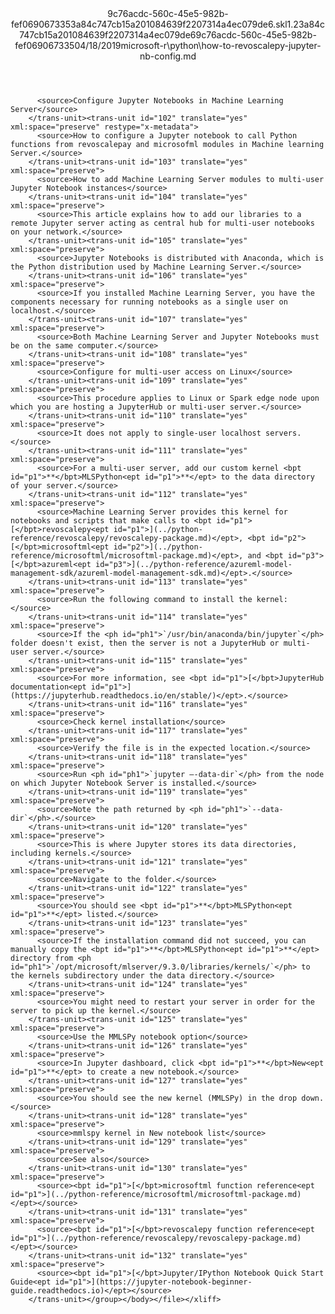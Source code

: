 <?xml version="1.0"?><xliff version="1.2" xmlns="urn:oasis:names:tc:xliff:document:1.2" xmlns:xsi="http://www.w3.org/2001/XMLSchema-instance" xsi:schemaLocation="urn:oasis:names:tc:xliff:document:1.2 xliff-core-1.2-transitional.xsd"><file datatype="xml" original="how-to-revoscalepy-jupyter-nb-config.md" source-language="en-US" target-language="en-US"><header><tool tool-id="mdxliff" tool-name="mdxliff" tool-version="1.0-d1654b2" tool-company="Microsoft" /><xliffext:skl_file_name xmlns:xliffext="urn:microsoft:content:schema:xliffextensions">9c76acdc-560c-45e5-982b-fef0690673353a84c747cb15a201084639f2207314a4ec079de6.skl</xliffext:skl_file_name><xliffext:version xmlns:xliffext="urn:microsoft:content:schema:xliffextensions">1.2</xliffext:version><xliffext:ms.openlocfilehash xmlns:xliffext="urn:microsoft:content:schema:xliffextensions">3a84c747cb15a201084639f2207314a4ec079de6</xliffext:ms.openlocfilehash><xliffext:ms.sourcegitcommit xmlns:xliffext="urn:microsoft:content:schema:xliffextensions">9c76acdc-560c-45e5-982b-fef069067335</xliffext:ms.sourcegitcommit><xliffext:ms.lasthandoff xmlns:xliffext="urn:microsoft:content:schema:xliffextensions">04/18/2019</xliffext:ms.lasthandoff><xliffext:ms.openlocfilepath xmlns:xliffext="urn:microsoft:content:schema:xliffextensions">microsoft-r\python\how-to-revoscalepy-jupyter-nb-config.md</xliffext:ms.openlocfilepath></header><body><group id="content" extype="content"><trans-unit id="101" translate="yes" xml:space="preserve" restype="x-metadata">
          <source>Configure Jupyter Notebooks in Machine Learning Server</source>
        </trans-unit><trans-unit id="102" translate="yes" xml:space="preserve" restype="x-metadata">
          <source>How to configure a Jupyter notebook to call Python functions from revoscalepay and microsofml modules in Machine learning Server.</source>
        </trans-unit><trans-unit id="103" translate="yes" xml:space="preserve">
          <source>How to add Machine Learning Server modules to multi-user Jupyter Notebook instances</source>
        </trans-unit><trans-unit id="104" translate="yes" xml:space="preserve">
          <source>This article explains how to add our libraries to a remote Jupyter server acting as central hub for multi-user notebooks on your network.</source>
        </trans-unit><trans-unit id="105" translate="yes" xml:space="preserve">
          <source>Jupyter Notebooks is distributed with Anaconda, which is the Python distribution used by Machine Learning Server.</source>
        </trans-unit><trans-unit id="106" translate="yes" xml:space="preserve">
          <source>If you installed Machine Learning Server, you have the components necessary for running notebooks as a single user on localhost.</source>
        </trans-unit><trans-unit id="107" translate="yes" xml:space="preserve">
          <source>Both Machine Learning Server and Jupyter Notebooks must be on the same computer.</source>
        </trans-unit><trans-unit id="108" translate="yes" xml:space="preserve">
          <source>Configure for multi-user access on Linux</source>
        </trans-unit><trans-unit id="109" translate="yes" xml:space="preserve">
          <source>This procedure applies to Linux or Spark edge node upon which you are hosting a JupyterHub or multi-user server.</source>
        </trans-unit><trans-unit id="110" translate="yes" xml:space="preserve">
          <source>It does not apply to single-user localhost servers.</source>
        </trans-unit><trans-unit id="111" translate="yes" xml:space="preserve">
          <source>For a multi-user server, add our custom kernel <bpt id="p1">**</bpt>MLSPython<ept id="p1">**</ept> to the data directory of your server.</source>
        </trans-unit><trans-unit id="112" translate="yes" xml:space="preserve">
          <source>Machine Learning Server provides this kernel for notebooks and scripts that make calls to <bpt id="p1">[</bpt>revoscalepy<ept id="p1">](../python-reference/revoscalepy/revoscalepy-package.md)</ept>, <bpt id="p2">[</bpt>microsoftml<ept id="p2">](../python-reference/microsoftml/microsoftml-package.md)</ept>, and <bpt id="p3">[</bpt>azureml<ept id="p3">](../python-reference/azureml-model-management-sdk/azureml-model-management-sdk.md)</ept>.</source>
        </trans-unit><trans-unit id="113" translate="yes" xml:space="preserve">
          <source>Run the following command to install the kernel:</source>
        </trans-unit><trans-unit id="114" translate="yes" xml:space="preserve">
          <source>If the <ph id="ph1">`/usr/bin/anaconda/bin/jupyter`</ph> folder doesn't exist, then the server is not a JupyterHub or multi-user server.</source>
        </trans-unit><trans-unit id="115" translate="yes" xml:space="preserve">
          <source>For more information, see <bpt id="p1">[</bpt>JupyterHub documentation<ept id="p1">](https://jupyterhub.readthedocs.io/en/stable/)</ept>.</source>
        </trans-unit><trans-unit id="116" translate="yes" xml:space="preserve">
          <source>Check kernel installation</source>
        </trans-unit><trans-unit id="117" translate="yes" xml:space="preserve">
          <source>Verify the file is in the expected location.</source>
        </trans-unit><trans-unit id="118" translate="yes" xml:space="preserve">
          <source>Run <ph id="ph1">`jupyter –-data-dir`</ph> from the node on which Jupyter Notebook Server is installed.</source>
        </trans-unit><trans-unit id="119" translate="yes" xml:space="preserve">
          <source>Note the path returned by <ph id="ph1">`--data-dir`</ph>.</source>
        </trans-unit><trans-unit id="120" translate="yes" xml:space="preserve">
          <source>This is where Jupyter stores its data directories, including kernels.</source>
        </trans-unit><trans-unit id="121" translate="yes" xml:space="preserve">
          <source>Navigate to the folder.</source>
        </trans-unit><trans-unit id="122" translate="yes" xml:space="preserve">
          <source>You should see <bpt id="p1">**</bpt>MLSPython<ept id="p1">**</ept> listed.</source>
        </trans-unit><trans-unit id="123" translate="yes" xml:space="preserve">
          <source>If the installation command did not succeed, you can manually copy the <bpt id="p1">**</bpt>MLSPython<ept id="p1">**</ept> directory from <ph id="ph1">`/opt/microsoft/mlserver/9.3.0/libraries/kernels/`</ph> to the kernels subdirectory under the data directory.</source>
        </trans-unit><trans-unit id="124" translate="yes" xml:space="preserve">
          <source>You might need to restart your server in order for the server to pick up the kernel.</source>
        </trans-unit><trans-unit id="125" translate="yes" xml:space="preserve">
          <source>Use the MMLSPy notebook option</source>
        </trans-unit><trans-unit id="126" translate="yes" xml:space="preserve">
          <source>In Jupyter dashboard, click <bpt id="p1">**</bpt>New<ept id="p1">**</ept> to create a new notebook.</source>
        </trans-unit><trans-unit id="127" translate="yes" xml:space="preserve">
          <source>You should see the new kernel (MMLSPy) in the drop down.</source>
        </trans-unit><trans-unit id="128" translate="yes" xml:space="preserve">
          <source>mmlspy kernel in New notebook list</source>
        </trans-unit><trans-unit id="129" translate="yes" xml:space="preserve">
          <source>See also</source>
        </trans-unit><trans-unit id="130" translate="yes" xml:space="preserve">
          <source><bpt id="p1">[</bpt>microsoftml function reference<ept id="p1">](../python-reference/microsoftml/microsoftml-package.md)</ept></source>
        </trans-unit><trans-unit id="131" translate="yes" xml:space="preserve">
          <source><bpt id="p1">[</bpt>revoscalepy function reference<ept id="p1">](../python-reference/revoscalepy/revoscalepy-package.md)</ept></source>
        </trans-unit><trans-unit id="132" translate="yes" xml:space="preserve">
          <source><bpt id="p1">[</bpt>Jupyter/IPython Notebook Quick Start Guide<ept id="p1">](https://jupyter-notebook-beginner-guide.readthedocs.io)</ept></source>
        </trans-unit></group></body></file></xliff>